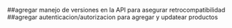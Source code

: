 ##agregar manejo de versiones en la API para asegurar retrocompatibilidad
##agregar autenticacion/autorizacion para agregar y updatear productos
